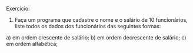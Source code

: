 Exercício:
 
1. Faça um programa que cadastre o nome e o salário de 10 funcionários, liste todos os dados dos funcionários das seguintes formas:
 
a) em ordem crescente de salário;
b) em ordem decrescente de salário;
c) em ordem alfabética;
